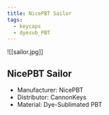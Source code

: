 ```yaml
---
title: NicePBT Sailor
tags:
  - keycaps
  - dyesub_PBT
---
```


![[sailor.jpg]]

## NicePBT Sailor

- Manufacturer: NicePBT
- Distributor: CannonKeys
- Material: Dye-Sublimated PBT